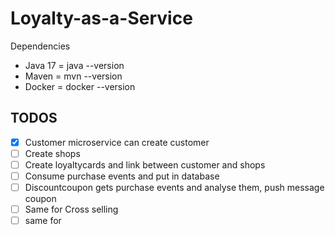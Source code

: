 # Loyalty-as-a-Service
Dependencies
- Java 17 = java --version
- Maven = mvn --version
- Docker = docker --version

## TODOS
- [x] Customer microservice can create customer
- [ ] Create shops
- [ ] Create loyaltycards and link between customer and shops
- [ ] Consume purchase events and put in database
- [ ] Discountcoupon gets purchase events and analyse them, push message coupon
- [ ] Same for Cross selling
- [ ] same for 
